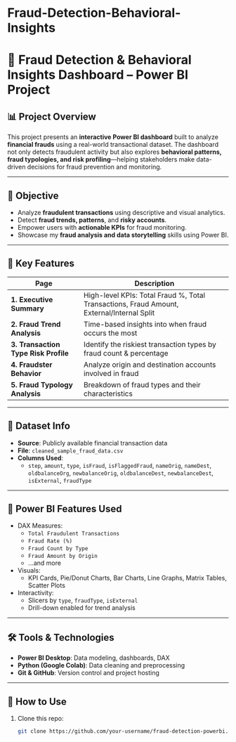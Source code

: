 # Fraud-Detection-Behavioral-Insights

# 💼 Fraud Detection & Behavioral Insights Dashboard – Power BI Project

## 📊 Project Overview

This project presents an **interactive Power BI dashboard** built to analyze **financial frauds** using a real-world transactional dataset. The dashboard not only detects fraudulent activity but also explores **behavioral patterns, fraud typologies, and risk profiling**—helping stakeholders make data-driven decisions for fraud prevention and monitoring.

---

## 🎯 Objective

- Analyze **fraudulent transactions** using descriptive and visual analytics.
- Detect **fraud trends, patterns**, and **risky accounts**.
- Empower users with **actionable KPIs** for fraud monitoring.
- Showcase my **fraud analysis and data storytelling** skills using Power BI.

---

## 🧠 Key Features

| Page | Description |
|------|-------------|
| **1. Executive Summary** | High-level KPIs: Total Fraud %, Total Transactions, Fraud Amount, External/Internal Split |
| **2. Fraud Trend Analysis** | Time-based insights into when fraud occurs the most |
| **3. Transaction Type Risk Profile** | Identify the riskiest transaction types by fraud count & percentage |
| **4. Fraudster Behavior** | Analyze origin and destination accounts involved in fraud |
| **5. Fraud Typology Analysis** | Breakdown of fraud types and their characteristics |

---

## 📁 Dataset Info

- **Source**: Publicly available financial transaction data
- **File**: `cleaned_sample_fraud_data.csv`
- **Columns Used**:
  - `step`, `amount`, `type`, `isFraud`, `isFlaggedFraud`, `nameOrig`, `nameDest`, `oldbalanceOrg`, `newbalanceOrig`, `oldbalanceDest`, `newbalanceDest`, `isExternal`, `fraudType`

---

## 📐 Power BI Features Used

- DAX Measures:
  - `Total Fraudulent Transactions`
  - `Fraud Rate (%)`
  - `Fraud Count by Type`
  - `Fraud Amount by Origin`
  - ...and more
- Visuals:
  - KPI Cards, Pie/Donut Charts, Bar Charts, Line Graphs, Matrix Tables, Scatter Plots
- Interactivity:
  - Slicers by `type`, `fraudType`, `isExternal`
  - Drill-down enabled for trend analysis

---

## 🛠 Tools & Technologies

- **Power BI Desktop**: Data modeling, dashboards, DAX
- **Python (Google Colab)**: Data cleaning and preprocessing
- **Git & GitHub**: Version control and project hosting

---

## 🧩 How to Use

1. Clone this repo:
   ```bash
   git clone https://github.com/your-username/fraud-detection-powerbi.git

